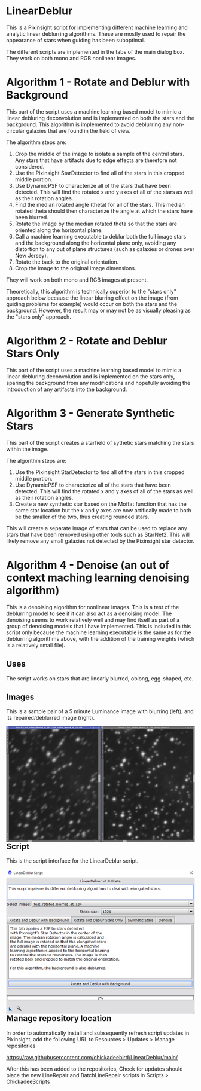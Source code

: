 # LinearDeblur

This is a Pixinsight script for implementing different machine learning and analytic linear deblurring algorithms. These are mostly used to repair the appearance of stars when guiding has been suboptimal.

The different scripts are implemented in the tabs of the main dialog box. They work on both mono and RGB nonlinear images.

# Algorithm 1 - Rotate and Deblur with Background

This part of the script uses a machine learning based model to mimic a linear debluring deconvolution and is implemented on both the stars and the background. This algorithm is implemented to avoid deblurring any non-circular galaxies that are found in the field of view.

The algorithm steps are:

1. Crop the middle of the image to isolate a sample of the central stars. Any stars that have artifacts due to edge effects are therefore not considered.
2. Use the Pixinsight StarDetector to find all of the stars in this cropped middle portion.
3. Use DynamicPSF to characterize all of the stars that have been detected. This will find the rotated x and y axes of all of the stars as well as their rotation angles.
4. Find the median rotated angle (theta) for all of the stars. This median rotated theta should then characterize the angle at which the stars have been blurred.
5. Rotate the image by the median rotated theta so that the stars are oriented along the horizontal plane.
6. Call a machine learning executable to deblur both the full image stars and the background along the horizontal plane only, avoiding any distortion to any out of plane structures (such as galaxies or drones over New Jersey).
7. Rotate the back to the original orientation.
8. Crop the image to the original image dimensions.

They will work on both mono and RGB images at present.

Theoretically, this algorithm is technically superior to the "stars only" approach below because the linear blurring effect on the image (from guiding problems for example) would occur on both the stars and the background. However, the result may or may not be as visually pleasing as the "stars only" approach.

# Algorithm 2 - Rotate and Deblur Stars Only

This part of the script uses a machine learning based model to mimic a linear debluring deconvolution and is implemented on the stars only, sparing the background from any modifications and hopefully avoiding the introduction of any artifacts into the background.

# Algorithm 3 - Generate Synthetic Stars

This part of the script creates a starfield of sythetic stars matching the stars within the image.

The algorithm steps are:

1. Use the Pixinsight StarDetector to find all of the stars in this cropped middle portion.
2. Use DynamicPSF to characterize all of the stars that have been detected. This will find the rotated x and y axes of all of the stars as well as their rotation angles.
3. Create a new synthetic star based on the Moffat function that has the same star location but the x and y axes are now artifically made to both be the smaller of the two, thus creating rounded stars.

This will create a separate image of stars that can be used to replace any stars that have been removed using other tools such as StarNet2. This will likely remove any small galaxies not detected by the Pixinsight star detector.

# Algorithm 4 - Denoise (an out of context maching learning denoising algorithm)

This is a denoising algorithm for nonlinear images. This is a test of the deblurring model to see if it can also act as a denoising model. The denoising seems to work relatively well and may find itself as part of a group of denoising models that I have implemented. This is included in this script only because the machine learning executable is the same as for the deblurring algorithms above, with the addition of the training weights (which is a relatively small file).

## Uses

The script works on stars that are linearly blurred, oblong, egg-shaped, etc.

## Images

This is a sample pair of a 5 minute Luminance image with blurring (left), and its repaired/deblurred image (right).

<img src="./figs/Deblurred Stars Only.png" text='Deblurred stars using the "Stars Only" script - left blurry stars, right deblurred' align=left />

## Script

This is the script interface for the LinearDeblur script.

<img src="./figs/LinearDeblur Script.png" text='LinearDeblur script' align=left />

## Manage repository location

In order to automatically install and subsequently refresh script updates in Pixinsight, add the following URL to Resources > Updates > Manage repositories

https://raw.githubusercontent.com/chickadeebird/LinearDeblur/main/

After this has been added to the repositories, Check for updates should place the new LineRepair and BatchLineRepair scripts in Scripts > ChickadeeScripts
